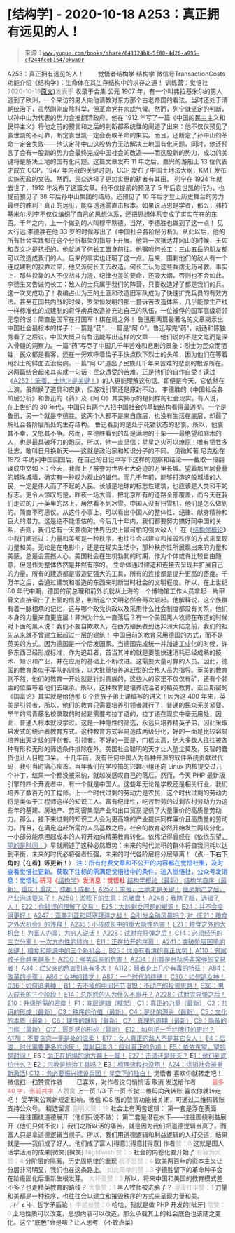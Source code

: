 # [结构学] - 2020-10-18 A253：真正拥有远见的人！

> 来源：[`www.yuque.com/books/share/641124b8-5f80-4d26-a995-cf244fceb154/bkwa0r`](https://www.yuque.com/books/share/641124b8-5f80-4d26-a995-cf244fceb154/bkwa0r)

<ne-p id="520f42f3293818f927861ebbd5b15da4_p_0" data-lake-id="520f42f3293818f927861ebbd5b15da4_p_0"><ne-text id="u025a0e86" style="color: rgb(51, 51, 51);">A253：真正拥有远见的人！</ne-text></ne-p> <ne-p id="2229171306e5bb3635af5fdf659bbf3f" data-lake-id="2229171306e5bb3635af5fdf659bbf3f"><ne-text id="u200078ce" ne-fontsize="12" style="color: rgb(255, 255, 255);">原创</ne-text><ne-text id="u2b3b9b4f" ne-fontsize="14">觉悟者</ne-text><ne-text id="u0530da65" ne-fontsize="14">结构学</ne-text></ne-p> <ne-p id="7b6263d63012f9cb7eccaed840d39f8a" data-lake-id="7b6263d63012f9cb7eccaed840d39f8a"><ne-text id="u23f51e5f" ne-fontsize="14" ne-bold="true" style="color: rgb(51, 51, 51);">结构学</ne-text></ne-p> <ne-p id="ba03a64632aab481ea572adbd7709efa" data-lake-id="ba03a64632aab481ea572adbd7709efa"><ne-text id="u937c044d" ne-fontsize="14" style="color: rgb(51, 51, 51);">微信号</ne-text><ne-text id="u45d6dc04" ne-fontsize="14" style="color: rgb(51, 51, 51);">TransactionCosts</ne-text></ne-p> <ne-p id="5070abf944ee4629fe2e954c3101846f" data-lake-id="5070abf944ee4629fe2e954c3101846f"><ne-text id="ue348a633" ne-fontsize="14" style="color: rgb(51, 51, 51);">功能介绍</ne-text><ne-text id="u3321779a" ne-fontsize="14" style="color: rgb(51, 51, 51);">《结构学》：生命体在其生存结构中的求存之道！ 训练营：觉悟社</ne-text></ne-p> <ne-p id="1c219bda1062f111cc64cfa82eae9c81" data-lake-id="1c219bda1062f111cc64cfa82eae9c81"><ne-text id="u756a1630" style="color: rgb(140, 140, 140);">2020-10-18</ne-text>[<ne-text id="u0d460edf" ne-fontsize="14">原文</ne-text>](https://mp.weixin.qq.com/s?__biz=MzIzMDYwOTM0Mg==&mid=2247484654&idx=1&sn=5826086165322478b2f0fbdbfe4f321e&chksm=e8b19c3fdfc61529bf931903efc689bc8b756a292fddf971cdda369691ad320d85e6e2d53b5b#rd))<ne-text id="ue1d467bb" ne-fontsize="14" style="color: rgb(140, 140, 140);">发表于</ne-text></ne-p> <ne-p id="2fed322cdaa8c9659e851b3945b6b385" data-lake-id="2fed322cdaa8c9659e851b3945b6b385"><ne-text id="uce9150d8" style="color: rgb(51, 51, 51);">收录于合集</ne-text></ne-p> <ne-p id="7f959fde19852e0b2434bd3e503ef870" data-lake-id="7f959fde19852e0b2434bd3e503ef870"><ne-text id="uee486968" style="color: rgb(51, 51, 51);">公元 1907 年，有一个叫弗拉基米尔的男人逃到了欧洲，一个来访的男人向他请教对东方那个古老帝国的看法。当时还处于清朝统治下，虽然刚刚废除科举，但革命党并未成气候。然而，列宁就坚定的判断，以孙中山为代表的势力会推翻清政府。他在 1912 年写了一篇《中国的民主主义和民粹主义》将他之前的预言和之后的判断都系统性的阐述了出来：他不仅仅预见了袁世凯的不可靠，断定袁世凯一定会窃取革命的果实。而且，还断定了孙中山的革命一定会失败——他认定孙中山这股势力无法解决土地国有化问题，同时，他还预言了会有一股新的势力会最终完成中国社会的改造——而这股新的势力，成功的关键将是解决土地的国有化问题。这篇文章发布 11 年之后，嘉兴的游船上 13 位代表才成立 CCP。1947 年内战的关键时刻，CCP 发布了中国土地法大纲，KMT 发布实施宪政的文告。然而，民众选择了更加实惠的耕者有其田。</ne-text></ne-p> <ne-p id="cba13a2a0e001de4a384e64e78676a92" data-lake-id="cba13a2a0e001de4a384e64e78676a92"><ne-text id="u99540509" style="color: rgb(51, 51, 51);">列宁在 1924 年就去世了，1912 年发布了这篇文章。他不仅提前的预见了 5 年后袁世凯的行为，也提前预见了 38 年后孙中山集团的结局。还预见了 10 年后才登上历史舞台的势力最终的胜利！真正的远见，能穿透迷雾直击根本。如果说马恩是学者，那么，弗拉基米尔.列宁不仅仅编织了自己的思想体系，还把思想体系变成了实实在在的东西。千年之内，上一个做到的人叫穆罕默德。当然，李德胜也做到了这一点！</ne-text></ne-p> <ne-p id="20f548dd874ee89a562294284ff4a859" data-lake-id="20f548dd874ee89a562294284ff4a859"><ne-text id="u3b0fd949" ne-bold="true" style="color: rgb(51, 51, 51);">见大行远</ne-text></ne-p> <ne-p id="e050908f5ef38b305fb7703706c84e28" data-lake-id="e050908f5ef38b305fb7703706c84e28"><ne-text id="uc05d6c19" style="color: rgb(51, 51, 51);">李德胜在他 33 岁的时候写出了《中国社会各阶层分析》。从此以后，他的所有社会实践都在这个分析框架的指导下开展。他第一次抵达井冈山的时候，王佐和袁文才是抗拒的。他就派了何长工置身前往。他嘱咐何长工：三山五岳的朋友都可以改造成我们的人。后来的事实也证明了这一点。后来，围剿他们的敌人有一个连成建制的投靠过来，他又派何长工去改造。何长工认为这些兵痞无药可救。事实上，那些投靠的人不仅战斗力渣，纪律也差的要命，还吸大烟，否则也不会如此。李德生又告诫何长工：敌人的士兵属于我们的阵营，只要改造好了都是我们的兵。这一次又成功了！收编占山为王的土匪和改造旧军队成为了快速扩充兵员的有效方法。甚至在国共内战的时候，罗荣恒发明的那一套诉苦改造体系，几乎能像生产线一样标准化的成建制的将俘虏兵改造补充进自己的队伍，一位被俘的国军高级将领无奈的说：简直是国军在打国军！棋在局之外！</ne-text></ne-p> <ne-p id="78084fd633a0795dcebdb7448cad9b85" data-lake-id="78084fd633a0795dcebdb7448cad9b85"><ne-text id="uadb0c673" style="color: rgb(51, 51, 51);">鲁迅用两篇最著名的文章揭示出中国社会最根本的样子：一篇是“药”，一篇是“阿 Q”。鲁迅写完“药”，胡适和陈独秀看了之后说，中国大概只有鲁迅能写出这样的文章——他们说的不是文笔而是深入骨髓的洞察力。一篇“药”写尽了中国几千年苦难和悲剧的景象：烈士为民众而牺牲，民众都是看客，还在一旁欢呼着侩子手快点砍下烈士的头颅，因为他们在等着用烈士的鲜血去治痨病。一篇“阿 Q”道出了民族几千年来苦难的悲剧的根源所在。这两篇结合起来其实就一句话：</ne-text><ne-text id="u0a0fca62" ne-bold="true" style="color: rgb(51, 51, 51);">民众遭受的苦难，正是他们的自作自受！</ne-text><ne-text id="u6c69a065" style="color: rgb(51, 51, 51);">读过《</ne-text>[<ne-text id="u6d39e5f4" style="color: rgb(87, 107, 149);">A252：笨蛋，土地才是关键！</ne-text>](http://mp.weixin.qq.com/s?__biz=MzIzMDYwOTM0Mg==&mid=2247484626&idx=1&sn=4e43f2ef656aef28fba94ae72d295fb9&chksm=e8b19c03dfc615154ee4587f8facc3446de42f7189175385d3ee3d35c04264487aca3a9f6585&scene=21#wechat_redirect)<ne-text id="u2f4b8f01" style="color: rgb(51, 51, 51);">》的人更能理解这句话。即便是今天，它依然在上演，虽然换了道具和皮肤，但游戏引擎还是原封不动。</ne-text></ne-p> <ne-p id="af2da9d848fadf13f038528ced52ac95" data-lake-id="af2da9d848fadf13f038528ced52ac95"><ne-text id="ua2c5b4b9" style="color: rgb(51, 51, 51);">李德胜的《中国社会各阶层分析》和鲁迅的《药》及《阿 Q》其实揭示的是同样的社会现实。有人说，在上世纪的 30 年代，中国只有两个人把中国社会的基础结构看得最透彻。一个是鲁迅，另一个就是李德胜。这两个人都不是来自底层，也没有生活在底层，却最了解社会各阶层所处的生存结构。</ne-text></ne-p> <ne-p id="2a305130a5654e97835d5a39f5865107" data-lake-id="2a305130a5654e97835d5a39f5865107"><ne-text id="uf134e936" ne-bold="true" style="color: rgb(51, 51, 51);">鲁迅看到的是处于死锁状态的悲哀，所以，他哀其不幸，又怒其不争。然而，李德胜看到的却是满地的干柴——最绝望和麻木的人，也是最具破坏力的炮灰。所以，他一直坚信：星星之火可以燎原！唯有牺牲多壮志，敢叫日月换新天——这就是政治家和知识分子的不同。</ne-text></ne-p> <ne-p id="524e41490f6ce45967c996cbb5fcb488" data-lake-id="524e41490f6ce45967c996cbb5fcb488"><ne-text id="u15ac6005" ne-bold="true" style="color: rgb(51, 51, 51);">见微知著</ne-text></ne-p> <ne-p id="c30c4d2e5e67836fc309c28025d0bac7" data-lake-id="c30c4d2e5e67836fc309c28025d0bac7"><ne-text id="u0d23560e" style="color: rgb(51, 51, 51);">尼克松在 1972 年访问中国回国后，在自己的日记中写下这样的观察和结论——截取一段翻译成中文如下：今天，我爬上了被誉为世界七大奇迹的万里长城。望着那层层叠叠的城垛城墙，确实有一种叹为观止的雄伟。</ne-text><ne-text id="u1d41238c" ne-bold="true" style="color: rgb(51, 51, 51);">而几千年前，能够打造这般城墙的人民，一定是伟大而了不起的人民。</ne-text><ne-text id="uafb6d1a3" style="color: rgb(51, 51, 51);">长城是地球的标志性建筑，也应该是人类和平的标志。更令人惊叹的是，昨夜一场大雪，把北京所有的道路全部覆盖，而今天在我们走过的几十英里的路上，居然看不到冰雪。中国人没有扫雪机，他们是怎么做到的。简直不可思议。</ne-text><ne-text id="u01c07def" ne-bold="true" style="color: rgb(51, 51, 51);">从这件小事上，可以看出中国人的整体性、纪律、献身精神和巨大的潜力。这是绝不能低估的。</ne-text><ne-text id="ub8bffe7c" style="color: rgb(51, 51, 51);">今后几十年内，我们都要努力搞好同中国的关系，否则，我们总有一天要面对世界历史上最可怕的强大敌人！</ne-text></ne-p> <ne-p id="bb992c4cf9cdc24fd76dee35d3a89525" data-lake-id="bb992c4cf9cdc24fd76dee35d3a89525"><ne-text id="ude533c71" style="color: rgb(51, 51, 51);">在《</ne-text>[<ne-text id="u6a4c6772" style="color: rgb(87, 107, 149);">结构学概论</ne-text>](http://mp.weixin.qq.com/s?__biz=MzAxNDk1NjI2Mw==&mid=2247485167&idx=1&sn=d5e962eff4a8e9770c83bc87d19d07f3&chksm=9b8a2567acfdac7154f7a62996dca874e5d186b44f3d120dcb633760318788c42d304e325313&scene=21#wechat_redirect)<ne-text id="ufb2236b6" style="color: rgb(51, 51, 51);">》中我们阐述过：力量和美都是一种秩序，也往往会以建立和摧毁秩序的方式来呈现力量和美。无论是在电影中，还是在现实生活中，那种秩序性所展现出来的力量和美感，总是会震撼人心。美国社会在生机勃勃的时期，作为个体或许比较自由随意，但是作为整体依然是井然有序的。</ne-text></ne-p> <ne-p id="ef00631a8bd6a06d64ffc858492cab9d" data-lake-id="ef00631a8bd6a06d64ffc858492cab9d"><ne-text id="ua2c12c6d" style="color: rgb(51, 51, 51);">生命体通过建造和连接去呈现并扩展自己的力量。所有的建造都是锻造更强大的工具，所有的连接都是提升更高的密度。千万年之后，会通过建筑和锻造的东西来判断当时社会的文明程度。所以，在上世纪 80 年代中期，德国的前总理和前外长就从上海的一个博物馆工作人员拿起一片甲骨文直接读出了上面的信息，判断这个文明必然会再次崛起。他解释说，这个族群有着一脉相承的记忆，这与哪个政党执政以及采用什么社会制度都没有关系，他们本身的力量来自更底层！非洲为什么一直落后？有一个美国黑人牧师在布道的时候对下面的黑人说：我们不要自欺欺人，在西方殖民者到达非洲大陆之前，我们的祖先从来就不曾建立起超过一层的建筑！</ne-text></ne-p> <ne-p id="7c66c982377eb0ef2fad64b161db0bb8" data-lake-id="7c66c982377eb0ef2fad64b161db0bb8"><ne-text id="u7b21c6ce" style="color: rgb(51, 51, 51);">中国目前的教育采用德国的方式，而不是英美的方式。因为德国是一个后发国家。当德国完成统一并加速工业化的时候，许多东西已经形成标准，作为追赶者，首当其冲的就是要能快速消耗已经成熟的技术、知识和产业，并在应用的基础上不断改进。这需要大量可靠的人员。因此，德国的教育类似于军队的训练，以大批量培养追赶型的合格人员为指导。英美的教育则不然，他们的教育一开始就是针对贵族的，这些人的家里不仅仅有矿，还有个领主的位置等着他们去继承。所以，这种教育是培养统治者的精英教育。亚当斯密的《国富论》其实就是给他那 6 个贵族子弟上课编写的讲义！因为这 400 年来，英美是引领者，所以，他们的教育只需要培养引领者就行了，普通的民众无关紧要。早年的常青藤名校录取的时候是需要考拉丁语的，拉丁语在现实中毫无用处，因此，普通人根本就没学过。这是一种隐性的筛选，永远只培养精英子弟，因此采取启发式的统治者教育方式。这种教育方式容易造成两级分化，好的一面是比较容易培养出天才级的开创者、引领者。不好的一面是，门槛太高，绝大多数人往往被各种有形和无形的筛选条件排除在外。美国社会聪明的天才让人望尘莫及，反智的蠢货也让人目瞪口呆。</ne-text></ne-p> <ne-p id="7a16d2f49c81ebdf26e9c7f66b569472" data-lake-id="7a16d2f49c81ebdf26e9c7f66b569472"><ne-text id="u6373b3ad" style="color: rgb(51, 51, 51);">十几年前，没有任何中国人为各种开源的软件系统贡献过代码，我们当时痛心疾首。当年我们在学校搞的兴趣小组还向 Linux 内核提交过几个补丁，结果一个都没被采纳，就越发感叹自己的落后。然而，今天 PHP 最新版引擎的四个开发者中，有一个就是中国人。这些年无论是学校还是相关行业，我们培养了数百万的工程师。上一个时代过剩的劳动力是农民，这个时代过剩的劳动力将是类似于工程师这样的知识工人。富有纪律性，吃苦耐劳的过剩农村劳动力为这些年的基建、房地产、劳动密集型产业和出口贸易提供了大量廉价的高质量劳动力。那么，接下来过剩的知识工人会为更高端的产业提供同样廉价且高质量的劳动力。而且，在满足追赶所需的人员基数之后，社会的教育必然开始发生两级分化。一小部分能承担起成本的人将开始向精英教育转化。依稀记得曾经在《依依东望</ne-text>[<ne-text id="u13ad2923" style="color: rgb(87, 107, 149);">，望的是时间！</ne-text>](http://mp.weixin.qq.com/s?__biz=MzIzMDYwOTM0Mg==&mid=2247483860&idx=1&sn=b5b01ae82ff764ce2806251e3f2a809f&chksm=e8b19905dfc61013607735eb7782299c9a4d7a39a8b15a7b46182ef20eda3ffe9f6ed6337e1f&scene=21#wechat_redirect)<ne-text id="ue43c90c7" style="color: rgb(51, 51, 51);">》早就阐述了这种必然趋势：未来的时代淤积的群体将自我消耗以达到平衡，未来的时代必将强者恒强，未来的时代各阶层将分层隔离！（</ne-text><ne-text id="u0583825b" style="color: rgb(0, 0, 0);">点一下右下角的【在看】等更新！</ne-text><ne-text id="u68b23a2a" style="color: rgb(51, 51, 51);">）</ne-text></ne-p> <ne-p id="cde2c3583e72258e99de4a5d2bd65f04" data-lake-id="cde2c3583e72258e99de4a5d2bd65f04"><ne-text id="u0091e1cf" ne-bold="true" style="color: rgb(0, 82, 255);">注：</ne-text><ne-text id="u595ff099" ne-bold="true" style="color: rgb(0, 82, 255);">所有付费文章和不公开的内容都在觉悟社里，及时查看觉悟社更新。获取下注标的需满足觉悟社中的条件。进入觉悟社，公众号发消息：觉悟社</ne-text></ne-p> <ne-p id="6462eaf69a111956769ece0ea00819ba" data-lake-id="6462eaf69a111956769ece0ea00819ba"><ne-text id="uf0e8ba1a" style="color: rgb(255, 0, 0);">研习《</ne-text>[<ne-text id="u6d1856d9" style="color: rgb(87, 107, 149);">结构学</ne-text>](https://mp.weixin.qq.com/mp/appmsgalbum?action=getalbum&album_id=1318317199878225920&__biz=MzAxNDk1NjI2Mw==#wechat_redirect)<ne-text id="u816b5906" style="color: rgb(255, 0, 0);">》发消息</ne-text><ne-text id="u89a144c1" ne-bold="true" style="color: rgb(255, 0, 0);">：觉悟社</ne-text></ne-p>  <ne-p id="2f1104dc51356399d86c1a424b7e2a31" data-lake-id="2f1104dc51356399d86c1a424b7e2a31"><ne-card data-card-name="image" data-card-type="inline" id="H6VSJ" data-event-boundary="card" style="color: rgb(51, 51, 51);"><ne-p id="951d9e3b301bedc7d65c5fd8ef37f738" data-lake-id="951d9e3b301bedc7d65c5fd8ef37f738">[<ne-text id="u60e6d90f" style="color: rgb(87, 107, 149);">结构学概论（最新）</ne-text>](http://mp.weixin.qq.com/s?__biz=MzAxNDk1NjI2Mw==&mid=2247485167&idx=1&sn=d5e962eff4a8e9770c83bc87d19d07f3&chksm=9b8a2567acfdac7154f7a62996dca874e5d186b44f3d120dcb633760318788c42d304e325313&scene=21#wechat_redirect)</ne-p> <ne-p id="9df6168a475e0eecf9e20fcabcf597ce" data-lake-id="9df6168a475e0eecf9e20fcabcf597ce">[<ne-text id="u767a521c" style="color: rgb(87, 107, 149);">结构学自序（最新）</ne-text>](http://mp.weixin.qq.com/s?__biz=MzAxNDk1NjI2Mw==&mid=2247485327&idx=1&sn=5a8c9a6499c84e1c3129ca7cb41e0ac7&chksm=9b8a2407acfdad112471c12c6b86e4e914116dbb6d6588fa726a72e0aafa01d9c1b9fd24a738&scene=21#wechat_redirect)</ne-p> <ne-p id="0229cc5298cb125d6b0292c72d72ad6b" data-lake-id="0229cc5298cb125d6b0292c72d72ad6b">[<ne-text id="u043c640c" style="color: rgb(87, 107, 149);">重庆！重庆！</ne-text>](http://mp.weixin.qq.com/s?__biz=MzAxNDk1NjI2Mw==&mid=2247485354&idx=1&sn=331128611c478feede60317e963239a5&chksm=9b8a2422acfdad3448a9bcc0f9745f4367028e8a9b0a307f7c01c2690c398560a4be5e43492c&scene=21#wechat_redirect)</ne-p> <ne-p id="4812b31220655269f165ae823a57385f" data-lake-id="4812b31220655269f165ae823a57385f">[<ne-text id="ue93b2346" style="color: rgb(87, 107, 149);">成都！成都！</ne-text>](http://mp.weixin.qq.com/s?__biz=MzIzMDYwOTM0Mg==&mid=2247484576&idx=1&sn=432e1df31f0735f0c93636776e97a859&chksm=e8b19c71dfc615671c9204af66bb0ffdb622fb2545b0387734a662feaa8e8be57d3063f59c5a&scene=21#wechat_redirect)</ne-p> <ne-p id="aa1104caa9157d80bd834790bb2df896" data-lake-id="aa1104caa9157d80bd834790bb2df896">[<ne-text id="u4892f8a2" style="color: rgb(87, 107, 149);">A252：笨蛋，土地才是关键！</ne-text>](http://mp.weixin.qq.com/s?__biz=MzIzMDYwOTM0Mg==&mid=2247484626&idx=1&sn=4e43f2ef656aef28fba94ae72d295fb9&chksm=e8b19c03dfc615154ee4587f8facc3446de42f7189175385d3ee3d35c04264487aca3a9f6585&scene=21#wechat_redirect)</ne-p> <ne-p id="14fa48289120dc68397657d75e1d0419" data-lake-id="14fa48289120dc68397657d75e1d0419">[<ne-text id="u8afc070b" style="color: rgb(87, 107, 149);">继房地产之后，产业泡沫要来了！</ne-text>](http://mp.weixin.qq.com/s?__biz=MzIzMDYwOTM0Mg==&mid=2247484615&idx=1&sn=a28c59f08f8e69246fd0235a4a81f3bc&chksm=e8b19c16dfc61500079cb1b008a485c48e86ced436a5d2e8df28f0eab4348aaf6ebfac3349b6&scene=21#wechat_redirect)</ne-p> <ne-p id="82ea75c80165da295d9dec83ff9488bb" data-lake-id="82ea75c80165da295d9dec83ff9488bb">[<ne-text id="ubb53ed3e" style="color: rgb(87, 107, 149);">A250：淤积下的生意：杀猪盘！</ne-text>](http://mp.weixin.qq.com/s?__biz=MzIzMDYwOTM0Mg==&mid=2247484606&idx=1&sn=7a500e3c57a44f978767234b52da17e5&chksm=e8b19c6fdfc61579635c523bd6b8d84446a9f1da53da90ff3d210fde52ffc4d0e70d73740fd1&scene=21#wechat_redirect)</ne-p> <ne-p id="8ed6342a2c8078796e4af9d64af1558c" data-lake-id="8ed6342a2c8078796e4af9d64af1558c">[<ne-text id="u2c715150" style="color: rgb(87, 107, 149);">A248：我瞎了眼，选错了人！</ne-text>](http://mp.weixin.qq.com/s?__biz=MzIzMDYwOTM0Mg==&mid=2247484600&idx=1&sn=b3d7510081d427830b8f45fa33c7cbab&chksm=e8b19c69dfc6157fee4dd589d94bc2c5171620a12f64cf7d264afe0b7f7daead4882853d54f1&scene=21#wechat_redirect)</ne-p> <ne-p id="722c4a8721ba7fc6853b9816e8e05473" data-lake-id="722c4a8721ba7fc6853b9816e8e05473">[<ne-text id="ub12ffa24" style="color: rgb(87, 107, 149);">E22：你错误的理解了交易！</ne-text>](http://mp.weixin.qq.com/s?__biz=MzIzMDYwOTM0Mg==&mid=2247484534&idx=1&sn=4da3b80744c11ff93a064a7a2d4b7c06&chksm=e8b19ca7dfc615b18eaa929a98f58a9ff6f4b63436cfa078a3157f29d854f17c571baf2de47d&scene=21#wechat_redirect)</ne-p> <ne-p id="777fa4d83865f4ff52095fa52fd49228" data-lake-id="777fa4d83865f4ff52095fa52fd49228">[<ne-text id="u0e878bc7" style="color: rgb(87, 107, 149);">E25：大龄剩女问题的根源！</ne-text>](http://mp.weixin.qq.com/s?__biz=MzIzMDYwOTM0Mg==&mid=2247484587&idx=1&sn=3335cb9dd973ae9f9c9279a0388bbe33&chksm=e8b19c7adfc6156c752a5edad793fc1d8db424d6b609ce62f26f78537b3b41e83ea47aca2929&scene=21#wechat_redirect)</ne-p> <ne-p id="d398559a4e8ea9bdf566238268a16c43" data-lake-id="d398559a4e8ea9bdf566238268a16c43">[<ne-text id="u250149e8" style="color: rgb(87, 107, 149);">E24：并不会变得更好！</ne-text>](http://mp.weixin.qq.com/s?__biz=MzIzMDYwOTM0Mg==&mid=2247484582&idx=1&sn=3333290721eb0242b03b044bd7072b0b&chksm=e8b19c77dfc615615478711d39d1fc6d54768ee842ad2f669dd130815cca5b90ec2e964b1791&scene=21#wechat_redirect)</ne-p> <ne-p id="dad79caaaa7717a493c4b4232c455b08" data-lake-id="dad79caaaa7717a493c4b4232c455b08">[<ne-text id="u9a8fece9" style="color: rgb(87, 107, 149);">A247：亚美利亚和阿塞拜疆之战！</ne-text>](http://mp.weixin.qq.com/s?__biz=MzIzMDYwOTM0Mg==&mid=2247484595&idx=1&sn=2ab2c7f83e24c6becdbbf151a9c31f7f&chksm=e8b19c62dfc6157403c154e4087ab3b1e8d636dd976e8978dd6e4a154cfc8dbaa6f29c290bea&scene=21#wechat_redirect)</ne-p> <ne-p id="e775cf9369c7780fa04084e5ff27e915" data-lake-id="e775cf9369c7780fa04084e5ff27e915">[<ne-text id="u58e79885" style="color: rgb(87, 107, 149);">会引发金融风暴吗？</ne-text>](http://mp.weixin.qq.com/s?__biz=MzIzMDYwOTM0Mg==&mid=2247484522&idx=1&sn=2c70396adcb6dc54df34052ca924aac5&chksm=e8b19cbbdfc615ad03c4de063af6eb3dcd8af5e3b20e71438206304d6b44ad150fc6d8b8e9ff&scene=21#wechat_redirect)</ne-p> <ne-p id="2deb985bcef6fa712014f1513b34149b" data-lake-id="2deb985bcef6fa712014f1513b34149b">[<ne-text id="uc52b831a" style="color: rgb(87, 107, 149);">对《E21：粮食之外大机会》的浅释！</ne-text>](http://mp.weixin.qq.com/s?__biz=MzIzMDYwOTM0Mg==&mid=2247484490&idx=1&sn=d6b0ba80383d73c2bfb33dd61bad8d51&chksm=e8b19c9bdfc6158d73d9235a78c2973b21668eebd350c2f32979b7c00cbf60772ad297245654&scene=21#wechat_redirect)</ne-p> <ne-p id="289f2c6f4fb7cb0a96e3a21f53d8df1e" data-lake-id="289f2c6f4fb7cb0a96e3a21f53d8df1e">[<ne-text id="u0d1354c4" style="color: rgb(87, 107, 149);">A235：小孩成长中的重大隐性危害！</ne-text>](http://mp.weixin.qq.com/s?__biz=MzIzMDYwOTM0Mg==&mid=2247484498&idx=1&sn=29d5df90e1621a833a1b091917d398c5&chksm=e8b19c83dfc61595ea43aa681ecf86e291392deeec080e32ab21cbacdd044c99e0d9ba86591e&scene=21#wechat_redirect)</ne-p> <ne-p id="cd332ba7dd06ad13142cf6a134f55a03" data-lake-id="cd332ba7dd06ad13142cf6a134f55a03">[<ne-text id="ud7761e7b" style="color: rgb(87, 107, 149);">E21：粮食之外的大机会！</ne-text>](http://mp.weixin.qq.com/s?__biz=MzIzMDYwOTM0Mg==&mid=2247484467&idx=1&sn=3e55978f301000a127810e175ff62431&chksm=e8b19ce2dfc615f43cf8c3132fde8ff0b62438e3f2c48fc87d1e74e56cf796e6a81cbf6095d1&scene=21#wechat_redirect)</ne-p> <ne-p id="8d5e3eb2b8de9b992504488266969318" data-lake-id="8d5e3eb2b8de9b992504488266969318">[<ne-text id="ue0fb9326" style="color: rgb(87, 107, 149);">为富人办事，为穷人说话！</ne-text>](http://mp.weixin.qq.com/s?__biz=MzIzMDYwOTM0Mg==&mid=2247484462&idx=1&sn=195ebab17907fba73c69ae7a11bc40ad&chksm=e8b19cffdfc615e9b2f88327d492813afa3656859f4d67a6d831ac1cf684a54b760a8b8edcd6&scene=21#wechat_redirect)</ne-p> <ne-p id="e4a7a24e419130bd3a332165d21b01e7" data-lake-id="e4a7a24e419130bd3a332165d21b01e7">[<ne-text id="ueec6a861" style="color: rgb(87, 107, 149);">A228：试射完导弹之后！</ne-text>](http://mp.weixin.qq.com/s?__biz=MzIzMDYwOTM0Mg==&mid=2247484457&idx=1&sn=df8df33971702f91b753ae45f52d165d&chksm=e8b19cf8dfc615ee367c487e82b8450dd723dd5255b789337b8bde92a1f8405e3d71269f34ae&scene=21#wechat_redirect)</ne-p> <ne-p id="220fd2b37fb348c5de3f6854bbe217c7" data-lake-id="220fd2b37fb348c5de3f6854bbe217c7">[<ne-text id="u7bf80851" style="color: rgb(87, 107, 149);">C14：必须经历的三次分离！</ne-text>](http://mp.weixin.qq.com/s?__biz=MzIzMDYwOTM0Mg==&mid=2247484570&idx=1&sn=8b703e78588f205a2d30ed92965ca02b&chksm=e8b19c4bdfc6155d0c23c600f072529d99023d0ea49f5e7364a1112f6ac9ff3285c0e7ef7ccb&scene=21#wechat_redirect)</ne-p> <ne-p id="e8e78ba2e592f071520f9fda0c0fa444" data-lake-id="e8e78ba2e592f071520f9fda0c0fa444">[<ne-text id="u38e7e7a8" style="color: rgb(87, 107, 149);">一次方向性的转向！</ne-text>](http://mp.weixin.qq.com/s?__biz=MzIzMDYwOTM0Mg==&mid=2247484426&idx=1&sn=430ba9a2f1537848dc2ca35f44877633&chksm=e8b19cdbdfc615cdf516be63ce9647608d13cfc5edb93e248227b651264b71a4c3ef40af6469&scene=21#wechat_redirect)</ne-p> <ne-p id="28e64cc1b009258e5ce61e4e199e7c97" data-lake-id="28e64cc1b009258e5ce61e4e199e7c97">[<ne-text id="u9c77b731" style="color: rgb(87, 107, 149);">E11：正在拉开的序幕！</ne-text>](http://mp.weixin.qq.com/s?__biz=MzIzMDYwOTM0Mg==&mid=2247484429&idx=1&sn=279d506a3227b5ce32b3f748030b6d85&chksm=e8b19cdcdfc615cab4d71852335bf289a6cd64cec0767a6a6d5f94037774b63e03b7b0ee08d1&scene=21#wechat_redirect)</ne-p> <ne-p id="e4f4d672d2e9c9b70d5f40e4ff84516c" data-lake-id="e4f4d672d2e9c9b70d5f40e4ff84516c">[<ne-text id="u1ffc3bc5" style="color: rgb(87, 107, 149);">A241：突破阶层困境的关键！</ne-text>](http://mp.weixin.qq.com/s?__biz=MzIzMDYwOTM0Mg==&mid=2247484564&idx=1&sn=f0b315ebde4f1c2c51c1bbf64135afe2&chksm=e8b19c45dfc615533e9189fa534978b92703b307868f9a2377305229616ea6d5b8ff31a5d434&scene=21#wechat_redirect)</ne-p> <ne-p id="5d2ff06579b517b8e395c561ee85603e" data-lake-id="5d2ff06579b517b8e395c561ee85603e">[<ne-text id="uf112db78" style="color: rgb(87, 107, 149);">粮食和能源中的三个新机会！</ne-text>](http://mp.weixin.qq.com/s?__biz=MzIzMDYwOTM0Mg==&mid=2247484415&idx=1&sn=ef3626b963e5b45dec87912463a8603e&chksm=e8b19b2edfc6123828d2919701fcc05f05fc035bc55ce0c6e8440475b4884683c024235823db&scene=21#wechat_redirect)</ne-p> <ne-p id="0c0e26ab41472214a93f4be91d81907e" data-lake-id="0c0e26ab41472214a93f4be91d81907e">[<ne-text id="u1e5cacf6" style="color: rgb(87, 107, 149);">B25：你没有看清的真正优势！</ne-text>](http://mp.weixin.qq.com/s?__biz=MzIzMDYwOTM0Mg==&mid=2247484397&idx=1&sn=27132ec1912c70e752f7869429505a80&chksm=e8b19b3cdfc6122a7731db9eb66341a9909e9d973b25a6e228a62e7f360c1f0eff906591ed04&scene=21#wechat_redirect)</ne-p> <ne-p id="c290185882ef17e741acb1c931448ffb" data-lake-id="c290185882ef17e741acb1c931448ffb">[<ne-text id="u37e982ab" style="color: rgb(87, 107, 149);">A110：穷家败子会越来越多！</ne-text>](http://mp.weixin.qq.com/s?__biz=MzAxNDk1NjI2Mw==&mid=2247484897&idx=1&sn=84e1c8a85eb385c04f400095d47d55eb&chksm=9b8a2669acfdaf7f7a431a12c057023ae123aaa855b0f9d48a98c21eae27788632beb60765c9&scene=21#wechat_redirect)</ne-p> <ne-p id="cd35cbdc9a497681940b7b830d726bd7" data-lake-id="cd35cbdc9a497681940b7b830d726bd7">[<ne-text id="ud27b87d1" style="color: rgb(87, 107, 149);">A230：强势母亲的危害！</ne-text>](http://mp.weixin.qq.com/s?__biz=MzAxNDk1NjI2Mw==&mid=2247485580&idx=1&sn=2cc3edbadc35fe694b34e553e609e93f&chksm=9b8a2b04acfda21277dcce494459ecb73b606a954a7e020e03498408591b33bead008575f0f7&scene=21#wechat_redirect)</ne-p> <ne-p id="0cb9ca1190b600031e4a9f45f09b31f9" data-lake-id="0cb9ca1190b600031e4a9f45f09b31f9">[<ne-text id="u284a7b33" style="color: rgb(87, 107, 149);">A234：川普是目标感非常强的交易者！</ne-text>](http://mp.weixin.qq.com/s?__biz=MzAxNDk1NjI2Mw==&mid=2247485608&idx=1&sn=057b67c8598ed8c182cbd27b048bb43a&chksm=9b8a2b20acfda2364c5788396766d79261e91c64949349d9a398b69e85f64dcbf357125dc14b&scene=21#wechat_redirect)</ne-p> <ne-p id="95973f791b96a964574f58193d8d0397" data-lake-id="95973f791b96a964574f58193d8d0397">[<ne-text id="u511409f7" style="color: rgb(87, 107, 149);">A34：烂父亲的危害到底有多大！</ne-text>](http://mp.weixin.qq.com/s?__biz=MzIzMDYwOTM0Mg==&mid=2247483986&idx=1&sn=984fbf5e696f7a3f34f25dcf93037cea&chksm=e8b19a83dfc61395d629a54503920505c42a73a62b9e72308ed4ea0d66c509ca66a1a3138ea5&scene=21#wechat_redirect)</ne-p> <ne-p id="2d53a6541d45a34d9d93abf0315e7324" data-lake-id="2d53a6541d45a34d9d93abf0315e7324">[<ne-text id="ue04c6415" style="color: rgb(87, 107, 149);">A112：弱者身上几个有毒的特征！</ne-text>](http://mp.weixin.qq.com/s?__biz=MzAxNDk1NjI2Mw==&mid=2247484903&idx=1&sn=609b7c81f10207eea8bcccbe35aa61b6&chksm=9b8a266facfdaf790a328ee9eca9d05f95ce939b69b2e4c1fcaacd63470bd79c44d03caeb00c&scene=21#wechat_redirect)</ne-p> <ne-p id="d3b9d51816bbbbbf0c72170104752be9" data-lake-id="d3b9d51816bbbbbf0c72170104752be9">[<ne-text id="u97c4c55b" style="color: rgb(87, 107, 149);">A84：改革的步骤！</ne-text>](http://mp.weixin.qq.com/s?__biz=MzIzMDYwOTM0Mg==&mid=2247484098&idx=1&sn=8a28fd5dce47b485ed38e4f3cfdb7d05&chksm=e8b19a13dfc61305fde13511d297aa1d6b59184825c7998f338e7d5f36742e3c06c717d78fe8&scene=21#wechat_redirect)</ne-p> <ne-p id="91aa22510c7d235742cc334d20e2e897" data-lake-id="91aa22510c7d235742cc334d20e2e897">[<ne-text id="u353a8f2d" style="color: rgb(87, 107, 149);">A86：女神的错觉！</ne-text>](http://mp.weixin.qq.com/s?__biz=MzAxNDk1NjI2Mw==&mid=2247484733&idx=1&sn=fab22e8ab3f80b78dab3d4e2e2716bfb&chksm=9b8a26b5acfdafa374df83506e5086a573169362877918977c08490b4e9747c45c99d1266e7f&scene=21#wechat_redirect)</ne-p> <ne-p id="74fc52189d9e8e00579181c99c03a29f" data-lake-id="74fc52189d9e8e00579181c99c03a29f">[<ne-text id="u4dc46aa3" style="color: rgb(87, 107, 149);">A87：一个时代的终结！</ne-text>](http://mp.weixin.qq.com/s?__biz=MzIzMDYwOTM0Mg==&mid=2247484102&idx=1&sn=c0572fe89409ac0ef2d1468b8f81f130&chksm=e8b19a17dfc6130119eacf0492c237b5173f6f9c13265a36d7919e3132228f8c2d3306863c08&scene=21#wechat_redirect)</ne-p> <ne-p id="00f43c9bcec2f95b1d3c066e074902f0" data-lake-id="00f43c9bcec2f95b1d3c066e074902f0">[<ne-text id="u5f570de7" style="color: rgb(87, 107, 149);">C30：如何追女神！</ne-text>](http://mp.weixin.qq.com/s?__biz=MzAxNDk1NjI2Mw==&mid=2247484588&idx=1&sn=de5c95495cc04bcfe8644c3c2bc025c3&chksm=9b8a2724acfdae3286a142c2de506a7494e2d7aa50c990c0e159cedab07b5287040f286dfac6&scene=21#wechat_redirect)</ne-p> <ne-p id="1f73ef086fe89518134c8d7c6b903f8e" data-lake-id="1f73ef086fe89518134c8d7c6b903f8e">[<ne-text id="u3d9d82fd" style="color: rgb(87, 107, 149);">C36：如何追男神！</ne-text>](http://mp.weixin.qq.com/s?__biz=MzAxNDk1NjI2Mw==&mid=2247485234&idx=1&sn=3a3659e6648263013c662bb25ff35795&chksm=9b8a24baacfdadace5d8fa147798a3e18e84b07e4f8761b0f7137b9811a42425b869336013db&scene=21#wechat_redirect)</ne-p> <ne-p id="b09d72609a73e2187a658431bf530b3a" data-lake-id="b09d72609a73e2187a658431bf530b3a">[<ne-text id="uc9a5a711" style="color: rgb(87, 107, 149);">B1：去不掉的中间环节</ne-text>](http://mp.weixin.qq.com/s?__biz=MzIzMDYwOTM0Mg==&mid=2247483903&idx=1&sn=e8a21cb816d6a27d869f81463805a208&chksm=e8b1992edfc610380f54d91f9acc9844820c77ce8a5bcedb4f36372c406647f45fd2514a6a77&scene=21#wechat_redirect)</ne-p> <ne-p id="bb59cbf527ec491ccec4cf46a5321890" data-lake-id="bb59cbf527ec491ccec4cf46a5321890">[<ne-text id="u66c136b2" style="color: rgb(87, 107, 149);">B19：不动产的投资思路！</ne-text>](http://mp.weixin.qq.com/s?__biz=MzIzMDYwOTM0Mg==&mid=2247484069&idx=1&sn=a13a6e590a21b27fd1356718b3a2dcd3&chksm=e8b19a74dfc613622b23c7233732cbb1d499c75f9b7ac3047cdeaee3a34eeae7d3b4871429f1&scene=21#wechat_redirect)</ne-p> <ne-p id="6b38016dd7001012c47e85a4ae21d8cf" data-lake-id="6b38016dd7001012c47e85a4ae21d8cf">[<ne-text id="u57a225cb" style="color: rgb(87, 107, 149);">E36：男人成长的三个阶段！</ne-text>](http://mp.weixin.qq.com/s?__biz=MzIzMDYwOTM0Mg==&mid=2247484322&idx=1&sn=c300d9466951d36645128c5167ca5934&chksm=e8b19b73dfc61265dde1bb437a9945db0c1d9c7fe1cbffe1feec995c9dde8a6eb99272dc86a9&scene=21#wechat_redirect)</ne-p> <ne-p id="3975d44ed6e43bad10038ed02bf8f88d" data-lake-id="3975d44ed6e43bad10038ed02bf8f88d">[<ne-text id="u05a51c86" style="color: rgb(87, 107, 149);">E14：总抱怨的人为什么不离开？</ne-text>](http://mp.weixin.qq.com/s?__biz=MzIzMDYwOTM0Mg==&mid=2247484341&idx=1&sn=c266eb0136273f0b1219e0fd659daafc&chksm=e8b19b64dfc61272f157e1e17a76b2e83c6fd62a1beb78d60ea73a65463109b428cd9dd6ce7a&scene=21#wechat_redirect)</ne-p> <ne-p id="e123de6811a6a8312d325d8b5bd6f21f" data-lake-id="e123de6811a6a8312d325d8b5bd6f21f">[<ne-text id="u8b328a15" style="color: rgb(87, 107, 149);">A228：试射完导弹之后！</ne-text>](http://mp.weixin.qq.com/s?__biz=MzIzMDYwOTM0Mg==&mid=2247484457&idx=1&sn=df8df33971702f91b753ae45f52d165d&chksm=e8b19cf8dfc615ee367c487e82b8450dd723dd5255b789337b8bde92a1f8405e3d71269f34ae&scene=21#wechat_redirect)</ne-p> <ne-p id="f92e8d6d215a58d9d7a850de4d583f24" data-lake-id="f92e8d6d215a58d9d7a850de4d583f24">[<ne-text id="u655ad23b" style="color: rgb(87, 107, 149);">E10：升级所需的密度！</ne-text>](http://mp.weixin.qq.com/s?__biz=MzAxNDk1NjI2Mw==&mid=2247485337&idx=1&sn=e93780b3d10de5b467e71f326eb12838&chksm=9b8a2411acfdad07d858079223ba3eda77fe88caa8d769030eb67c15f5511fab584f8d1244ca&scene=21#wechat_redirect)</ne-p> <ne-p id="643f529ed207c0d90314fe9760673a37" data-lake-id="643f529ed207c0d90314fe9760673a37">[<ne-text id="u46c45cf8" style="color: rgb(87, 107, 149);">F1：底层逻辑（框架）</ne-text>](http://mp.weixin.qq.com/s?__biz=MzAxNDk1NjI2Mw==&mid=2247485072&idx=1&sn=83d919c9e3bf71d25978a97c8d4c8aa6&chksm=9b8a2518acfdac0ea8a0f84382cc7c0a26d1ac3664d76c6365aee67ac4ebcac1bf280c060249&scene=21#wechat_redirect)</ne-p> <ne-p id="bd9069e3d27711c0fdd6d4c7d34213a2" data-lake-id="bd9069e3d27711c0fdd6d4c7d34213a2">[<ne-text id="ue17151ec" style="color: rgb(87, 107, 149);">C1：真正的力量（最新）</ne-text>](http://mp.weixin.qq.com/s?__biz=MzAxNDk1NjI2Mw==&mid=2247485209&idx=1&sn=d7b335d2c9632363c72de85ce7834b3e&chksm=9b8a2491acfdad87ae308d74534ec4def57980a2b1db88ffe56ac03e4d76ea55e7eab2343097&scene=21#wechat_redirect)</ne-p> <ne-p id="815afc34847da864b979784df3182f75" data-lake-id="815afc34847da864b979784df3182f75">[<ne-text id="uebdbf8f4" style="color: rgb(87, 107, 149);">C2：共识的形成（最新）</ne-text>](http://mp.weixin.qq.com/s?__biz=MzAxNDk1NjI2Mw==&mid=2247485384&idx=1&sn=aa308c97231cc609a153084476d641b9&chksm=9b8a2440acfdad568804216b9029604de6eb9b459260c16c18ea48de0d1bbf58feb601676e82&scene=21#wechat_redirect)</ne-p> <ne-p id="5248b5e7073b63246df068917bfe3976" data-lake-id="5248b5e7073b63246df068917bfe3976">[<ne-text id="uc2b39b2f" style="color: rgb(87, 107, 149);">C3：秩序的价值（最新）</ne-text>](http://mp.weixin.qq.com/s?__biz=MzAxNDk1NjI2Mw==&mid=2247485403&idx=1&sn=c9688c8d575a24618938330c4c315a0e&chksm=9b8a2453acfdad45063e46b8cdb4c0cfcb95a2b39aecda10a95f9f2082a6f10c606993b426eb&scene=21#wechat_redirect)</ne-p> <ne-p id="1fe7703452d7a8242e78f7462ac42589" data-lake-id="1fe7703452d7a8242e78f7462ac42589">[<ne-text id="ube833566" style="color: rgb(87, 107, 149);">C4：是非的源头（最新）</ne-text>](http://mp.weixin.qq.com/s?__biz=MzAxNDk1NjI2Mw==&mid=2247485283&idx=1&sn=4f6374be824ea0fb148517f63cae7a95&chksm=9b8a24ebacfdadfd9bb865954cfc7b9621c1450b4c258506347b2201a04c6057c4119a1a0820&scene=21#wechat_redirect)</ne-p> <ne-p id="2c67006cf917e1f493bf8bf892272b99" data-lake-id="2c67006cf917e1f493bf8bf892272b99">[<ne-text id="u2d3f068f" style="color: rgb(87, 107, 149);">C5：文化的本质（最新）</ne-text>](http://mp.weixin.qq.com/s?__biz=MzAxNDk1NjI2Mw==&mid=2247485176&idx=1&sn=edd2d2664617b856f73da27471529eb6&chksm=9b8a2570acfdac66a9ad0160a17afd9e23a687bc0be9b7517602aaf3fa126c5d785bcead0da7&scene=21#wechat_redirect)</ne-p> <ne-p id="f7979714d9b4c84e4b1591dd5d20334f" data-lake-id="f7979714d9b4c84e4b1591dd5d20334f">[<ne-text id="u46ba4da3" style="color: rgb(87, 107, 149);">C6：理性的缺陷（最新）</ne-text>](http://mp.weixin.qq.com/s?__biz=MzAxNDk1NjI2Mw==&mid=2247485088&idx=1&sn=dc240d68dabbc3fbaa9897c63128e439&chksm=9b8a2528acfdac3e2ed7d1fff93035fb458ffdde98085ac6cfcd64bd53c9b8492733341b88ca&scene=21#wechat_redirect)</ne-p> <ne-p id="23c3b9c389ba7ef479048bf230658087" data-lake-id="23c3b9c389ba7ef479048bf230658087">[<ne-text id="u2eec33b0" style="color: rgb(87, 107, 149);">C7：真理的周期（最新）</ne-text>](http://mp.weixin.qq.com/s?__biz=MzAxNDk1NjI2Mw==&mid=2247485125&idx=1&sn=724eac40812de46a36c36a423d100223&chksm=9b8a254dacfdac5b81e40465e73885bad2944e5115cd3c3fd5564b139fff62d8d15465bdc614&scene=21#wechat_redirect)</ne-p> <ne-p id="730f62dec66867846116dc4b6ce9b273" data-lake-id="730f62dec66867846116dc4b6ce9b273">[<ne-text id="ub52912df" style="color: rgb(87, 107, 149);">C9：隐蔽的门槛（最新）</ne-text>](http://mp.weixin.qq.com/s?__biz=MzAxNDk1NjI2Mw==&mid=2247485348&idx=1&sn=ff97eada6a187dc249bda43b3b1b6322&chksm=9b8a242cacfdad3a56345ecbfec34c4b29ae50e2c9b8b8e59e501c899390f434f72ae3d6ad87&scene=21#wechat_redirect)</ne-p> <ne-p id="ee53915f5f72f2983c91255a7c6989f2" data-lake-id="ee53915f5f72f2983c91255a7c6989f2">[<ne-text id="u9b872a49" style="color: rgb(87, 107, 149);">C17：匮乏感的形成（最新）</ne-text>](http://mp.weixin.qq.com/s?__biz=MzAxNDk1NjI2Mw==&mid=2247485308&idx=1&sn=8e74bfdbda23fb78a502fd60d45f29ef&chksm=9b8a24f4acfdade2b302355ea435f49770e221a7e015a1821f985905faabfa7e2941d6c8d14b&scene=21#wechat_redirect)</ne-p> <ne-p id="389952358e8b6689a90246e90ec9a49a" data-lake-id="389952358e8b6689a90246e90ec9a49a">[<ne-text id="u4166344a" style="color: rgb(87, 107, 149);">E12：如何把一手烂牌打的更烂？</ne-text>](http://mp.weixin.qq.com/s?__biz=MzAxNDk1NjI2Mw==&mid=2247485371&idx=1&sn=8e848c21bdb42dbe2fb102617241b981&chksm=9b8a2433acfdad2560f3ff6bc23e4d9cee1b3ebd3e51aa48fa2b97224fe3303853cd6c664ee1&scene=21#wechat_redirect)</ne-p> <ne-p id="1b30953894f59b7f7fc261f447f04824" data-lake-id="1b30953894f59b7f7fc261f447f04824">[<ne-text id="u4936f084" style="color: rgb(87, 107, 149);">A178：不要贪恋一无是处的温柔！</ne-text>](http://mp.weixin.qq.com/s?__biz=MzAxNDk1NjI2Mw==&mid=2247485259&idx=1&sn=c46eb58cf71fc316608279b1e10828b8&chksm=9b8a24c3acfdadd57781ee9631cc06ed50551cc15141d155f54fa20dcf69c653825673104680&scene=21#wechat_redirect)</ne-p> <ne-p id="03b20a7cc417e708f1e72e1d916a820b" data-lake-id="03b20a7cc417e708f1e72e1d916a820b">[<ne-text id="ub63c25db" style="color: rgb(87, 107, 149);">E17：女人真正的敌人不是其它女人！</ne-text>](http://mp.weixin.qq.com/s?__biz=MzAxNDk1NjI2Mw==&mid=2247485246&idx=1&sn=e0a9e2bac3f9bc5122895e854b7d597a&chksm=9b8a24b6acfdada017380e476dc7faaf80b57b95b2bb8eb7b8ab61d0b04f5dd46850f7af81e3&scene=21#wechat_redirect)</ne-p> <ne-p id="f5510c8d6ff59cd48fb90651126a371d" data-lake-id="f5510c8d6ff59cd48fb90651126a371d">[<ne-text id="u3f698db1" style="color: rgb(87, 107, 149);">E4：后浪，时代需要更多的炮灰！</ne-text>](http://mp.weixin.qq.com/s?__biz=MzAxNDk1NjI2Mw==&mid=2247485174&idx=1&sn=e3a702db58f3c2ec0d06b89f8435c73a&chksm=9b8a257eacfdac680d37903d2d05385f5c9401c189321cc109c96b1063e9753c8498d1553f72&scene=21#wechat_redirect)</ne-p> <ne-p id="eda9338e7da79488ef65e76a2793e6b2" data-lake-id="eda9338e7da79488ef65e76a2793e6b2">[<ne-text id="uc154f08d" style="color: rgb(87, 107, 149);">潜射巨浪 3：应对真正的危机！</ne-text>](http://mp.weixin.qq.com/s?__biz=MzAxNDk1NjI2Mw==&mid=2247485199&idx=1&sn=aba0a12dad3ec2d04e267645968b7cb1&chksm=9b8a2487acfdad910b880c358c1f6754e5ba01eb7eadfe70b45c2d1c9ec161d20151df4b1f2e&scene=21#wechat_redirect)</ne-p> <ne-p id="8b928c25292772d256b5b2510f32190e" data-lake-id="8b928c25292772d256b5b2510f32190e">[<ne-text id="uf30865b5" style="color: rgb(87, 107, 149);">E5：依依东望，望的是时间！</ne-text>](http://mp.weixin.qq.com/s?__biz=MzIzMDYwOTM0Mg==&mid=2247483860&idx=1&sn=b5b01ae82ff764ce2806251e3f2a809f&chksm=e8b19905dfc61013607735eb7782299c9a4d7a39a8b15a7b46182ef20eda3ffe9f6ed6337e1f&scene=21#wechat_redirect)</ne-p> <ne-p id="8b50c2e5cea0d1ef6f8baea752c74472" data-lake-id="8b50c2e5cea0d1ef6f8baea752c74472"><ne-text id="ub34b0e1e" style="color: rgb(51, 51, 51);">E6：</ne-text>[<ne-text id="uf246ae49" style="color: rgb(87, 107, 149);">向正在坍塌的地方踹上一脚！</ne-text>](http://mp.weixin.qq.com/s?__biz=MzAxNDk1NjI2Mw==&mid=2247483789&idx=1&sn=5e44b7b524c3dc4bb7705f49ed0a44a3&chksm=9b8a2205acfdab139e4b1d44ef6702b09c9fbf79505340205d13fbdaa33207a997f54bee0e97&scene=21#wechat_redirect)</ne-p> <ne-p id="d8a1d74f2fd6d09f3d64ca6d281b0681" data-lake-id="d8a1d74f2fd6d09f3d64ca6d281b0681">[<ne-text id="uef7ac314" style="color: rgb(87, 107, 149);">E27：击溃还是歼灭？</ne-text>](http://mp.weixin.qq.com/s?__biz=MzAxNDk1NjI2Mw==&mid=2247485068&idx=1&sn=2b373ea4eefcf1b09885327f1a71579c&chksm=9b8a2504acfdac128793e9562414dc6898813182021afefdb73c3ea788e0a998af0ed02fe173&scene=21#wechat_redirect)</ne-p> <ne-p id="d46ea67f33f2a998e609b9fdaa28afc9" data-lake-id="d46ea67f33f2a998e609b9fdaa28afc9"><ne-text id="uab5c5c19" style="color: rgb(11, 1, 20);">E</ne-text>[<ne-text id="u7485d9bf" style="color: rgb(87, 107, 149);">1：他们到底怕什么？</ne-text>](http://mp.weixin.qq.com/s?__biz=MzAxNDk1NjI2Mw==&mid=2247483898&idx=1&sn=1b0a50386e9e89d2750dec717236f0aa&chksm=9b8a2272acfdab64235b35ee5e91b8cac6172144207251636e1345fc570aa1601f59eff7f442&scene=21#wechat_redirect)</ne-p> <ne-p id="22a37dc48c17c03dfc42377ed64d61b8" data-lake-id="22a37dc48c17c03dfc42377ed64d61b8"><ne-text id="ua8aafce7" style="color: rgb(11, 1, 20);">E</ne-text>[<ne-text id="ua123440e" style="color: rgb(87, 107, 149);">2：宗教是统治工具吗？</ne-text>](http://mp.weixin.qq.com/s?__biz=MzAxNDk1NjI2Mw==&mid=2247483901&idx=1&sn=f5d9f8c7bd84370c79adae921351e813&chksm=9b8a2275acfdab63fde093d76ff82e01d0e2fd43ea675f77fd17fd51a15873d4d10499f5338d&scene=21#wechat_redirect)</ne-p> <ne-p id="8477dce25d47fe3424cbd758b14def05" data-lake-id="8477dce25d47fe3424cbd758b14def05"><ne-text id="u0bb12d6f" style="color: rgb(11, 1, 20);">E</ne-text>[<ne-text id="u60a2fca8" style="color: rgb(87, 107, 149);">3：梳理流程也没用！</ne-text>](http://mp.weixin.qq.com/s?__biz=MzAxNDk1NjI2Mw==&mid=2247483989&idx=1&sn=ee70dacfd980f041379d91ae947ece44&chksm=9b8a21ddacfda8cb28bf62d6f53531e8a8ebce2de96396e50ec7e7e144fffe502ec6faee3415&scene=21#wechat_redirect)</ne-p> <ne-p id="0e7d361a59d174a0eb49f16065d4ebd4" data-lake-id="0e7d361a59d174a0eb49f16065d4ebd4">[<ne-text id="udcb3bcda" style="color: rgb(87, 107, 149);">A24：供销社会被重新激活</ne-text>](http://mp.weixin.qq.com/s?__biz=MzAxNDk1NjI2Mw==&mid=2247484249&idx=1&sn=b8af24c3440b291292b1ed4eddfcfaec&chksm=9b8a20d1acfda9c79045cf72415a403a655fcbcc03483c9b2970fd289e28f7c18a998142039c&scene=21#wechat_redirect)<ne-text id="ue81dd4b3" style="color: rgb(11, 1, 20);">!</ne-text></ne-p> <ne-p id="ad717276ad9f5d968989c4fff4e99f7e" data-lake-id="ad717276ad9f5d968989c4fff4e99f7e">[<ne-text id="u012632f4" style="color: rgb(87, 107, 149);">C12：务必要振兴建设兵团！</ne-text>](http://mp.weixin.qq.com/s?__biz=MzAxNDk1NjI2Mw==&mid=2247484193&idx=1&sn=88c86597191d0c97a411f9ea6f7b7c5d&chksm=9b8a20a9acfda9bfae819e8e42531fe6d523dd244ef0fc0c0787ab812540108c181f7ec2ffa9&scene=21#wechat_redirect)</ne-p> <ne-p id="634887b538c8ead432cd8b6de533bfc7" data-lake-id="634887b538c8ead432cd8b6de533bfc7">[<ne-text id="u0c26710a" style="color: rgb(87, 107, 149);">星空下的独白！</ne-text>](http://mp.weixin.qq.com/s?__biz=MzAxNDk1NjI2Mw==&mid=2247484550&idx=1&sn=fa82f3305cc05c03bebea3852dd822b6&chksm=9b8a270eacfdae181964706c9ba3ccde2a315f3f6e21011f6296b060e0e14384ad0485da97f9&scene=21#wechat_redirect)</ne-p> <ne-p id="e6300ba31b7cbd374d2f4084cdac0509" data-lake-id="e6300ba31b7cbd374d2f4084cdac0509"><ne-text id="u4bdb4859" style="color: rgb(51, 51, 51);">觉悟者</ne-text></ne-p> <ne-p id="d5f99aa4a70aefff46283fc06e56e24f" data-lake-id="d5f99aa4a70aefff46283fc06e56e24f"><ne-text id="ucc58d009" style="color: rgb(51, 51, 51);">喜欢你就转走吧！</ne-text></ne-p> <ne-p id="90db63eae8910b7d9954f4236448079a" data-lake-id="90db63eae8910b7d9954f4236448079a"><ne-text id="ufbc8e58e" ne-bold="true" style="color: rgb(51, 51, 51);">微信扫一扫赞赏作者</ne-text><ne-text id="u1cd415e1" ne-bold="true" style="color: rgb(255, 255, 255);">赞赏</ne-text></ne-p> <ne-p id="7e9a53a90ff7ea8fb9d5c5188002ea56" data-lake-id="7e9a53a90ff7ea8fb9d5c5188002ea56"><ne-text id="u7160526d" style="color: rgb(51, 51, 51);">已喜欢，</ne-text><ne-text id="ud606b2cf">对作者说句悄悄话</ne-text></ne-p> <ne-p id="3570ebd7a5983d7bdd1bfefc2527c96b" data-lake-id="3570ebd7a5983d7bdd1bfefc2527c96b"><ne-text id="uaf7d18bc" style="color: rgb(51, 51, 51);">取消</ne-text></ne-p> <ne-p id="853c3a191511b4eb1886a6c7ce6526a4" data-lake-id="853c3a191511b4eb1886a6c7ce6526a4"><ne-text id="uc527e837" ne-fontsize="14" ne-bold="true" style="color: rgb(51, 51, 51);">发送给作者</ne-text></ne-p> <ne-p id="23e3607386a66ee5afbe137bc5c9cac9" data-lake-id="23e3607386a66ee5afbe137bc5c9cac9"><ne-text id="u56c54ce6" ne-bold="true" style="color: rgb(255, 255, 255);">发送</ne-text></ne-p> <ne-p id="fd6017591b32b6c822453f9053c412fd" data-lake-id="fd6017591b32b6c822453f9053c412fd"><ne-text id="ue2be98ee" ne-fontsize="13" style="color: rgb(250, 81, 81);">最多 40 字，当前共字</ne-text></ne-p> <ne-p id="50153dd411304920c6da4a51536d43ed" data-lake-id="50153dd411304920c6da4a51536d43ed"><ne-text id="u5cfb32f9" style="color: rgb(136, 136, 136);"> 人赞赏</ne-text></ne-p> <ne-p id="2ae2e809084f0bb07e650c4d5b573e6c" data-lake-id="2ae2e809084f0bb07e650c4d5b573e6c"><ne-text id="u6882d565" style="color: rgb(51, 51, 51);">上一页</ne-text> <ne-text id="u78870841">1</ne-text><ne-text id="uba942450" style="color: rgb(51, 51, 51);">/3 下一页</ne-text></ne-p> <ne-p id="b5d996783e1cf7258d89ac667c1c2911" data-lake-id="b5d996783e1cf7258d89ac667c1c2911"><ne-text id="ueb3f307c" style="color: rgb(51, 51, 51);">长按二维码向我转账</ne-text></ne-p> <ne-p id="e64e738fb02a2d78cb7e41f71dd95db0" data-lake-id="e64e738fb02a2d78cb7e41f71dd95db0"><ne-text id="u9d562d02" style="color: rgb(51, 51, 51);">喜欢你就转走吧！</ne-text></ne-p> <ne-p id="e269e9eae53e1c48a501d69c50d6222e" data-lake-id="e269e9eae53e1c48a501d69c50d6222e"><ne-text id="u3a71dbe3" style="color: rgb(51, 51, 51);">受苹果公司新规定影响，微信 iOS 版的赞赏功能被关闭，可通过二维码转账支持公众号。</ne-text></ne-p> <ne-h3 id="dSQdr" data-lake-id="dSQdr"><ne-heading-ext><ne-heading-anchor></ne-heading-anchor><ne-heading-fold></ne-heading-fold></ne-heading-ext><ne-heading-content><ne-text id="u7ca6e3ca" ne-fontsize="16" style="color: rgb(51, 51, 51);">精选留言</ne-text></ne-heading-content></ne-h3>  <ne-p id="4e9c9591cb806d0c3fa10921cd517730" data-lake-id="4e9c9591cb806d0c3fa10921cd517730"><ne-card data-card-name="image" data-card-type="inline" id="x1wrR" data-event-boundary="card" style="color: rgb(51, 51, 51);"><ne-p id="f51a9dbad219f06a9bccd19c385f9315" data-lake-id="f51a9dbad219f06a9bccd19c385f9315"><ne-text id="ucfb95362" style="color: rgb(179, 179, 179);">袁明义赞：19</ne-text></ne-p> <ne-p id="4ffb8321384feceef86796801e19cd63" data-lake-id="4ffb8321384feceef86796801e19cd63"><ne-text id="u2f8f4939" style="color: rgb(51, 51, 51);">社会上有两套逻辑： 第一套是浮在表面——往往围绕道德展开（他们只说不做）； 第二套是潜在水下——往往围绕利益展开（他们只做不说）； 我们之所以活的痛苦，就是因为我们把道德逻辑当真了。而富人只是拿道德逻辑当幌子。所以，我们用道德逻辑和利益逻辑的人打交道，结果就是——我们成了好人，他们成了富人[得意][得意][得意]</ne-text></ne-p> <ne-p id="04927e4ec9430abeb71707308a076426" data-lake-id="04927e4ec9430abeb71707308a076426"><ne-text id="uedd59f61" style="color: rgb(51, 51, 51);">作者</ne-text><ne-text id="u1c3aa2f1" style="color: rgb(179, 179, 179);">赞：0</ne-text></ne-p> <ne-p id="649ed128a1095c584e3d12b447224b37" data-lake-id="649ed128a1095c584e3d12b447224b37"><ne-text id="u24f76390" style="color: rgb(51, 51, 51);">这就是国人活学活用的成果[微笑][微笑]</ne-text></ne-p>  <ne-p id="f60d9e794ed644681160d28fe53b7361" data-lake-id="f60d9e794ed644681160d28fe53b7361"><ne-card data-card-name="image" data-card-type="inline" id="OwGaV" data-event-boundary="card" style="color: rgb(51, 51, 51);"><ne-p id="7479fb754366a70ca6ce43cbbbfa2702" data-lake-id="7479fb754366a70ca6ce43cbbbfa2702"><ne-text id="ufe36e3be" style="color: rgb(179, 179, 179);">Nightwish 赞：5</ne-text></ne-p> <ne-p id="07c2c676d486727869fa312bee6e9f43" data-lake-id="07c2c676d486727869fa312bee6e9f43"><ne-text id="u66e945a5" style="color: rgb(51, 51, 51);">社会的内卷化要开始了</ne-text></ne-p>  <ne-p id="00c6401a49102e93a1e5eeb3356bdb3e" data-lake-id="00c6401a49102e93a1e5eeb3356bdb3e"><ne-card data-card-name="image" data-card-type="inline" id="AnDh1" data-event-boundary="card" style="color: rgb(51, 51, 51);"><ne-p id="e0ddd565706c07724876fbf7f28f150d" data-lake-id="e0ddd565706c07724876fbf7f28f150d"><ne-text id="u63f7a609" style="color: rgb(179, 179, 179);">有容为大赞：4</ne-text></ne-p> <ne-p id="f7f7e34b27acad26e132c7c6859aa4c1" data-lake-id="f7f7e34b27acad26e132c7c6859aa4c1"><ne-text id="u65f64a88" style="color: rgb(51, 51, 51);">分阶层的隔离，历史周期律的重现</ne-text></ne-p>  <ne-p id="7dfd39d928592741f5660e5305b8df6e" data-lake-id="7dfd39d928592741f5660e5305b8df6e"><ne-card data-card-name="image" data-card-type="inline" id="hKinG" data-event-boundary="card" style="color: rgb(51, 51, 51);"><ne-p id="d4e07126df0862a6c317f440a6cedb77" data-lake-id="d4e07126df0862a6c317f440a6cedb77"><ne-text id="u158d328a" style="color: rgb(179, 179, 179);">祝不思赞：4</ne-text></ne-p> <ne-p id="419e1e2e3f99c0fed058b00b74b93700" data-lake-id="419e1e2e3f99c0fed058b00b74b93700"><ne-text id="u1aff0430" style="color: rgb(51, 51, 51);">欧美两百年的资本主义让分层非常明显，我们也在这条路上。</ne-text></ne-p>  <ne-p id="5c2d145f211570dcd549ca76444e4bed" data-lake-id="5c2d145f211570dcd549ca76444e4bed"><ne-card data-card-name="image" data-card-type="inline" id="lxNDE" data-event-boundary="card" style="color: rgb(51, 51, 51);"><ne-p id="a73795db3ef2e136c62b40dc3f0c7a79" data-lake-id="a73795db3ef2e136c62b40dc3f0c7a79"><ne-text id="u57a85b84" style="color: rgb(179, 179, 179);">如此简单的赞：3</ne-text></ne-p> <ne-p id="2f9ed17d7378a32c529e01dee940b4b2" data-lake-id="2f9ed17d7378a32c529e01dee940b4b2"><ne-text id="uc9a7434c" style="color: rgb(51, 51, 51);">李德胜留下的革命种子会在阶级固化后重新生根发芽。</ne-text></ne-p>  <ne-p id="1651347ebde9f4adf64311cd812cdc41" data-lake-id="1651347ebde9f4adf64311cd812cdc41"><ne-card data-card-name="image" data-card-type="inline" id="sjtag" data-event-boundary="card" style="color: rgb(51, 51, 51);"><ne-p id="1cde048a88f90f807451fa8b08ea10ad" data-lake-id="1cde048a88f90f807451fa8b08ea10ad"><ne-text id="u26c9f9f8" style="color: rgb(179, 179, 179);">大坏蛋赞：3</ne-text></ne-p> <ne-p id="e9f6b9789c7a625b9cda378b1d39290b" data-lake-id="e9f6b9789c7a625b9cda378b1d39290b"><ne-text id="u471cacd7" style="color: rgb(51, 51, 51);">所以，将来中国和美国的教育模式差不多？也走精英教育的路线？</ne-text></ne-p>  <ne-p id="5f91a5d244c27e76f951ce9ea5b6d510" data-lake-id="5f91a5d244c27e76f951ce9ea5b6d510"><ne-card data-card-name="image" data-card-type="inline" id="Xl0Pf" data-event-boundary="card" style="color: rgb(51, 51, 51);"><ne-p id="d76803143600d368b22809df8188e432" data-lake-id="d76803143600d368b22809df8188e432"><ne-text id="udabef3bc" style="color: rgb(179, 179, 179);">大鱼赞：1</ne-text></ne-p> <ne-p id="bc55692330f646bf9548e4ceb2bbcfec" data-lake-id="bc55692330f646bf9548e4ceb2bbcfec"><ne-text id="uae6d2de8" style="color: rgb(51, 51, 51);">黑人牧师被洗脑了？</ne-text></ne-p>  <ne-p id="d11a32bd866c9000d108a264d3019394" data-lake-id="d11a32bd866c9000d108a264d3019394"><ne-card data-card-name="image" data-card-type="inline" id="HtcZe" data-event-boundary="card" style="color: rgb(51, 51, 51);"><ne-p id="6e977f67ce6799d46ba7afaf39080180" data-lake-id="6e977f67ce6799d46ba7afaf39080180"><ne-text id="u4389608d" style="color: rgb(179, 179, 179);">漫漫红尘赞：1</ne-text></ne-p> <ne-p id="65b0fc8c7ad4d3a88fe6b00606b3c1da" data-lake-id="65b0fc8c7ad4d3a88fe6b00606b3c1da"><ne-text id="uf327f945" style="color: rgb(51, 51, 51);">力量和美都是一种秩序，也往往会以建立和摧毁秩序的方式来呈现力量和美。 ╭(╯ε╰)╮哲学矛盾论！</ne-text></ne-p>  <ne-p id="12f96e07e81a3643dffec71f72767a8d" data-lake-id="12f96e07e81a3643dffec71f72767a8d"><ne-card data-card-name="image" data-card-type="inline" id="E82Pt" data-event-boundary="card" style="color: rgb(51, 51, 51);"><ne-p id="8d687e3859a2ef5a6e73ba5c6090fca0" data-lake-id="8d687e3859a2ef5a6e73ba5c6090fca0"><ne-text id="uf59fa392" style="color: rgb(179, 179, 179);">李贰叁赞：0</ne-text></ne-p> <ne-p id="8605fb45a79994548cff474f493eb558" data-lake-id="8605fb45a79994548cff474f493eb558"><ne-text id="ud481e1bf" style="color: rgb(51, 51, 51);">哈哈，我就是做 PHP 开发的[呲牙]</ne-text></ne-p>  <ne-p id="7c14a9ad864c15f0ceec135b5fcdaa47" data-lake-id="7c14a9ad864c15f0ceec135b5fcdaa47"><ne-card data-card-name="image" data-card-type="inline" id="jDlzN" data-event-boundary="card" style="color: rgb(51, 51, 51);"><ne-p id="71e321c73227fe1fdfa46acf4e60d03b" data-lake-id="71e321c73227fe1fdfa46acf4e60d03b"><ne-text id="u90bcd030" style="color: rgb(179, 179, 179);">常赞：0</ne-text></ne-p> <ne-p id="ece6c954b133646c450664d527973551" data-lake-id="ece6c954b133646c450664d527973551"><ne-text id="u7bc7ca97" style="color: rgb(51, 51, 51);">土地性质可以改变，思想内涵可以改造，那么承载其上的社会底色也该随之变化。这个“底色”会是啥？让人思考 （不敢点菜）</ne-text></ne-p></ne-card></ne-p></ne-card></ne-p></ne-card></ne-p></ne-card></ne-p></ne-card></ne-p></ne-card></ne-p></ne-card></ne-p></ne-card></ne-p></ne-card></ne-p></ne-card></ne-p></ne-card></ne-p>